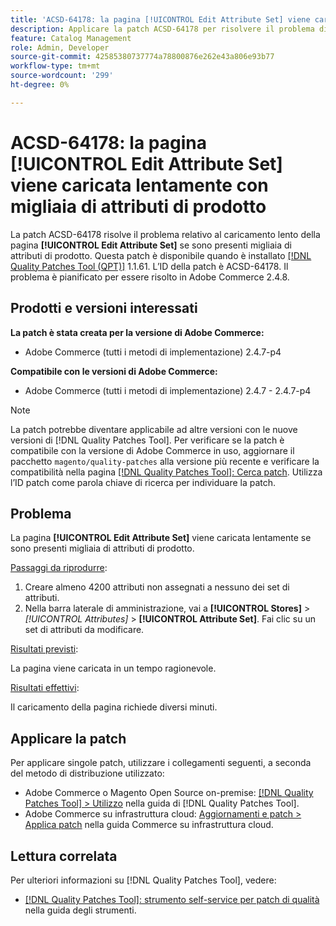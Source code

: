 ```yaml
---
title: 'ACSD-64178: la pagina [!UICONTROL Edit Attribute Set] viene caricata lentamente con migliaia di attributi di prodotto'
description: Applicare la patch ACSD-64178 per risolvere il problema di Adobe Commerce, in cui la pagina [!UICONTROL Edit Attribute Set] viene caricata lentamente se sono presenti migliaia di attributi di prodotto.
feature: Catalog Management
role: Admin, Developer
source-git-commit: 42585380737774a78800876e262e43a806e93b77
workflow-type: tm+mt
source-wordcount: '299'
ht-degree: 0%

---
```


# ACSD-64178: la pagina [!UICONTROL Edit Attribute Set] viene caricata lentamente con migliaia di attributi di prodotto

La patch ACSD-64178 risolve il problema relativo al caricamento lento della pagina **[!UICONTROL Edit Attribute Set]** se sono presenti migliaia di attributi di prodotto. Questa patch è disponibile quando è installato [[!DNL Quality Patches Tool (QPT)]](/help/tools/quality-patches-tool/quality-patches-tool-to-self-serve-quality-patches.md) 1.1.61. L’ID della patch è ACSD-64178. Il problema è pianificato per essere risolto in Adobe Commerce 2.4.8.

## Prodotti e versioni interessati

**La patch è stata creata per la versione di Adobe Commerce:**

* Adobe Commerce (tutti i metodi di implementazione) 2.4.7-p4

**Compatibile con le versioni di Adobe Commerce:**

* Adobe Commerce (tutti i metodi di implementazione) 2.4.7 - 2.4.7-p4

>[!NOTE]
>
>La patch potrebbe diventare applicabile ad altre versioni con le nuove versioni di [!DNL Quality Patches Tool]. Per verificare se la patch è compatibile con la versione di Adobe Commerce in uso, aggiornare il pacchetto `magento/quality-patches` alla versione più recente e verificare la compatibilità nella pagina [[!DNL Quality Patches Tool]: Cerca patch](https://experienceleague.adobe.com/tools/commerce-quality-patches/index.html?lang=it). Utilizza l’ID patch come parola chiave di ricerca per individuare la patch.

## Problema

La pagina **[!UICONTROL Edit Attribute Set]** viene caricata lentamente se sono presenti migliaia di attributi di prodotto.

<u>Passaggi da riprodurre</u>:

1. Creare almeno 4200 attributi non assegnati a nessuno dei set di attributi.
1. Nella barra laterale di amministrazione, vai a **[!UICONTROL Stores]** > *[!UICONTROL Attributes]* > **[!UICONTROL Attribute Set]**. Fai clic su un set di attributi da modificare.

<u>Risultati previsti</u>:

La pagina viene caricata in un tempo ragionevole.

<u>Risultati effettivi</u>:

Il caricamento della pagina richiede diversi minuti.

## Applicare la patch

Per applicare singole patch, utilizzare i collegamenti seguenti, a seconda del metodo di distribuzione utilizzato:

* Adobe Commerce o Magento Open Source on-premise: [[!DNL Quality Patches Tool] > Utilizzo](/help/tools/quality-patches-tool/usage.md) nella guida di [!DNL Quality Patches Tool].
* Adobe Commerce su infrastruttura cloud: [Aggiornamenti e patch > Applica patch](https://experienceleague.adobe.com/docs/commerce-cloud-service/user-guide/develop/upgrade/apply-patches.html?lang=it) nella guida Commerce su infrastruttura cloud.


## Lettura correlata

Per ulteriori informazioni su [!DNL Quality Patches Tool], vedere:

* [[!DNL Quality Patches Tool]: strumento self-service per patch di qualità](/help/tools/quality-patches-tool/quality-patches-tool-to-self-serve-quality-patches.md) nella guida degli strumenti.
